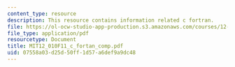 ```yaml
---
content_type: resource
description: This resource contains information related c fortran.
file: https://ol-ocw-studio-app-production.s3.amazonaws.com/courses/12-010-computational-methods-of-scientific-programming-fall-2011/07558a03d25d50ff1d57a6def9a9dc48_MIT12_010F11_c_fortan_comp.pdf
file_type: application/pdf
resourcetype: Document
title: MIT12_010F11_c_fortan_comp.pdf
uid: 07558a03-d25d-50ff-1d57-a6def9a9dc48
---
```

